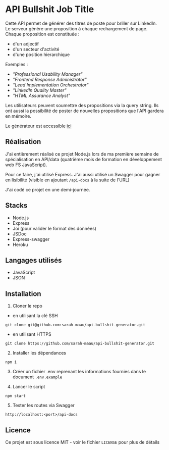 # API Bullshit Job Title

Cette API permet de générer des titres de poste pour briller sur LinkedIn.  
Le serveur génère une proposition à chaque rechargement de page. Chaque proposition est constituée :
- d'un adjectif
- d'un secteur d'activité 
- d'une position hierarchique

Exemples : 
- *"Professional Usability Manager"*
- *"Frontend Response Administrator"*
- *"Lead Implementation Orchestrator"*
- *"LinkedIn Quality Master"*
- *"HTML Assurance Analyst"*

Les utilisateurs peuvent soumettre des propositions via la query string. Ils ont aussi la possibilité de poster de nouvelles propositions que l'API gardera en mémoire.

Le générateur est accessible [ici](https://bullshit-job-title-generator.herokuapp.com/api/bullshit)

## Réalisation
J'ai entièrement réalisé ce projet Node.js lors de ma première semaine de spécialisation en API/data (quatrième mois de formation en développement web FS JavaScript).

Pour ce faire, j'ai utilisé Express. J'ai aussi utilisé un Swagger pour gagner en lisibilité (visible en ajoutant `/api-docs` à la suite de l'URL)

J'ai codé ce projet en une demi-journée.

## Stacks
- Node.js
- Express
- Joi (pour valider le format des données)
- JSDoc
- Express-swagger
- Heroku

## Langages utilisés
- JavaScript
- JSON

## Installation 

1. Cloner le repo 
- en utilisant la clé SSH
```
git clone git@github.com:sarah-maau/api-bullshit-generator.git
```
- en utilisant HTTPS
```
git clone https://github.com/sarah-maau/api-bullshit-generator.git
```

2. Installer les dépendances 

```
npm i
```
3. Créer un fichier .env reprenant les informations fournies dans le document `.env.example`

4. Lancer le script

```
npm start
```

5. Tester les routes via Swagger
```
http://localhost:<port>/api-docs
```

## Licence
Ce projet est sous licence MIT - voir le fichier `LICENSE` pour plus de détails

